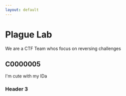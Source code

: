 ```yaml
---
layout: default
---
```



# Plague Lab

We are a CTF Team whos focus on reversing challenges

## C0000005

I'm cute with my IDa
### Header 3
